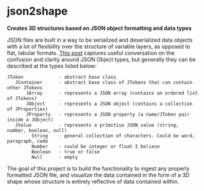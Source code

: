 # json2shape
**Creates 3D structures based on JSON object formatting and data types**

JSON files are built in a way to be serialized and deserialized data objects with a lot of flexibility over the structure of variable layers, as opposed to flat, tabular formats. [This post](https://stackoverflow.com/questions/38558844/jcontainer-jobject-jtoken-and-linq-confusion/38560188#38560188) captures useful conversation on the confusion and clarity around JSON Object types, but generally they can be described at the types listed below:
```
JToken             - abstract base class     
   JContainer      - abstract base class of JTokens that can contain other JTokens
       JArray      - represents a JSON array (contains an ordered list of JTokens)
       JObject     - represents a JSON object (contains a collection of JProperties)
       JProperty   - represents a JSON property (a name/JToken pair inside a JObject)
   JValue          - represents a primitive JSON value (string, number, boolean, null)
         String    - general collection of characters. Could be word, paragraph, code
         Number    - could be integer or float I believe
         Boolean   - true or false
         Null      - empty
```

The goal of this project is to build the functionality to ingest any properly formatted JSON file, and visualize the data contained in the form of a 3D shape whose structure is entirely reflective of data contained within.




